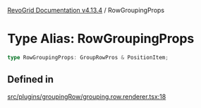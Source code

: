 [RevoGrid Documentation v4.13.4](README.md) / RowGroupingProps

# Type Alias: RowGroupingProps

```ts
type RowGroupingProps: GroupRowPros & PositionItem;
```

## Defined in

[src/plugins/groupingRow/grouping.row.renderer.tsx:18](https://github.com/revolist/revogrid/blob/325e86c31155d90566dec588c08b121b0ae7657a/src/plugins/groupingRow/grouping.row.renderer.tsx#L18)

